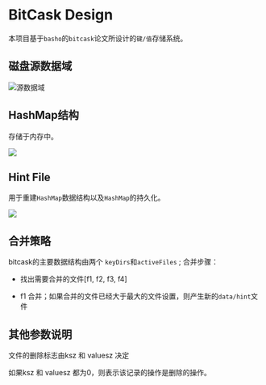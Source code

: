 # BitCask Design

本项目基于`basho`的`bitcask`论文所设计的`键/值`存储系统。

## 磁盘源数据域

![源数据域](http://pic.yupoo.com/iammutex/BwqvSyJo/qQIps.jpg)


## HashMap结构

存储于内存中。

![](http://pic.yupoo.com/iammutex/BwqvSLXE/F43A2.jpg)

## Hint File

用于重建`HashMap`数据结构以及`HashMap`的持久化。

![](http://pic.yupoo.com/iammutex/BwqvTat7/o6LeV.jpg)

## 合并策略 


bitcask的主要数据结构由两个 `keyDirs`和`activeFiles` ; 合并步骤：

- 找出需要合并的文件[f1, f2, f3, f4] 

- f1 合并；如果合并的文件已经大于最大的文件设置，则产生新的`data/hint`文件

## 其他参数说明

文件的删除标志由ksz 和 valuesz 决定

如果ksz 和 valuesz 都为0，则表示该记录的操作是删除的操作。
